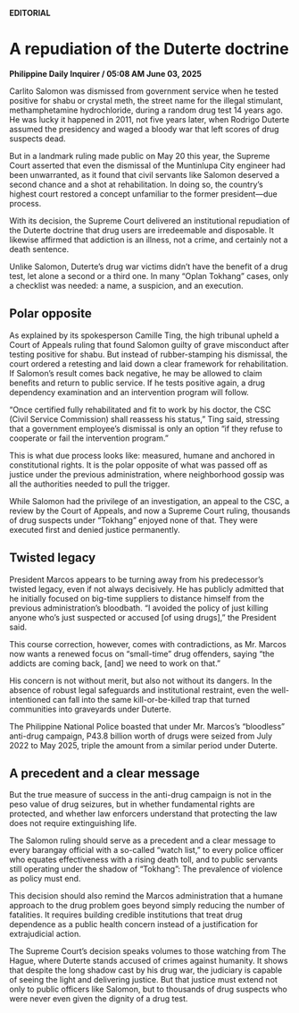 **EDITORIAL**

# A repudiation of the Duterte doctrine

****Philippine Daily Inquirer / 05:08 AM June 03, 2025****



Carlito Salomon was dismissed from government service when he tested positive for shabu or crystal meth, the street name for the illegal stimulant, methamphetamine hydrochloride, during a random drug test 14 years ago. He was lucky it happened in 2011, not five years later, when Rodrigo Duterte assumed the presidency and waged a bloody war that left scores of drug suspects dead.

But in a landmark ruling made public on May 20 this year, the Supreme Court asserted that even the dismissal of the Muntinlupa City engineer had been unwarranted, as it found that civil servants like Salomon deserved a second chance and a shot at rehabilitation. In doing so, the country’s highest court restored a concept unfamiliar to the former president—due process.

With its decision, the Supreme Court delivered an institutional repudiation of the Duterte doctrine that drug users are irredeemable and disposable. It likewise affirmed that addiction is an illness, not a crime, and certainly not a death sentence.

Unlike Salomon, Duterte’s drug war victims didn’t have the benefit of a drug test, let alone a second or a third one. In many “Oplan Tokhang” cases, only a checklist was needed: a name, a suspicion, and an execution.

## Polar opposite

As explained by its spokesperson Camille Ting, the high tribunal upheld a Court of Appeals ruling that found Salomon guilty of grave misconduct after testing positive for shabu. But instead of rubber-stamping his dismissal, the court ordered a retesting and laid down a clear framework for rehabilitation. If Salomon’s result comes back negative, he may be allowed to claim benefits and return to public service. If he tests positive again, a drug dependency examination and an intervention program will follow.

“Once certified fully rehabilitated and fit to work by his doctor, the CSC (Civil Service Commission) shall reassess his status,” Ting said, stressing that a government employee’s dismissal is only an option “if they refuse to cooperate or fail the intervention program.”

This is what due process looks like: measured, humane and anchored in constitutional rights. It is the polar opposite of what was passed off as justice under the previous administration, where neighborhood gossip was all the authorities needed to pull the trigger.

While Salomon had the privilege of an investigation, an appeal to the CSC, a review by the Court of Appeals, and now a Supreme Court ruling, thousands of drug suspects under “Tokhang” enjoyed none of that. They were executed first and denied justice permanently.

## Twisted legacy

President Marcos appears to be turning away from his predecessor’s twisted legacy, even if not always decisively. He has publicly admitted that he initially focused on big-time suppliers to distance himself from the previous administration’s bloodbath. “I avoided the policy of just killing anyone who’s just suspected or accused [of using drugs],” the President said.

This course correction, however, comes with contradictions, as Mr. Marcos now wants a renewed focus on “small-time” drug offenders, saying “the addicts are coming back, [and] we need to work on that.”

His concern is not without merit, but also not without its dangers. In the absence of robust legal safeguards and institutional restraint, even the well-intentioned can fall into the same kill-or-be-killed trap that turned communities into graveyards under Duterte.

The Philippine National Police boasted that under Mr. Marcos’s “bloodless” anti-drug campaign, P43.8 billion worth of drugs were seized from July 2022 to May 2025, triple the amount from a similar period under Duterte.

## A precedent and a clear message

But the true measure of success in the anti-drug campaign is not in the peso value of drug seizures, but in whether fundamental rights are protected, and whether law enforcers understand that protecting the law does not require extinguishing life.

The Salomon ruling should serve as a precedent and a clear message to every barangay official with a so-called “watch list,” to every police officer who equates effectiveness with a rising death toll, and to public servants still operating under the shadow of “Tokhang”: The prevalence of violence as policy must end.

This decision should also remind the Marcos administration that a humane approach to the drug problem goes beyond simply reducing the number of fatalities. It requires building credible institutions that treat drug dependence as a public health concern instead of a justification for extrajudicial action.

The Supreme Court’s decision speaks volumes to those watching from The Hague, where Duterte stands accused of crimes against humanity. It shows that despite the long shadow cast by his drug war, the judiciary is capable of seeing the light and delivering justice. But that justice must extend not only to public officers like Salomon, but to thousands of drug suspects who were never even given the dignity of a drug test.